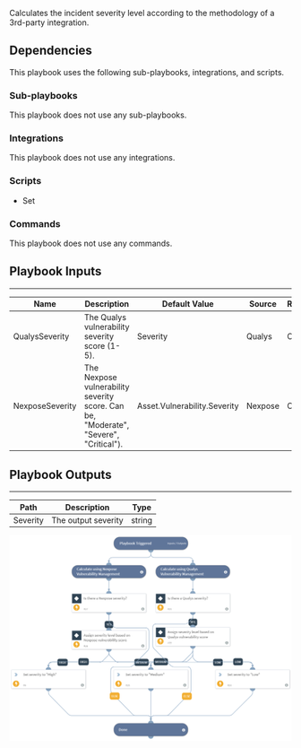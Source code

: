 Calculates the incident severity level according to the methodology of a 3rd-party integration.

## Dependencies
This playbook uses the following sub-playbooks, integrations, and scripts.

### Sub-playbooks
This playbook does not use any sub-playbooks.

### Integrations
This playbook does not use any integrations.

### Scripts
* Set

### Commands
This playbook does not use any commands.

## Playbook Inputs
---

| **Name** | **Description** | **Default Value** | **Source** | **Required** |
| --- | --- | --- | --- | --- |
| QualysSeverity | The Qualys vulnerability severity score (1-5). | Severity | Qualys | Optional |
| NexposeSeverity |  The Nexpose vulnerability severity score. Can be, "Moderate", "Severe", "Critical"). | Asset.Vulnerability.Severity | Nexpose | Optional |

## Playbook Outputs
---

| **Path** | **Description** | **Type** |
| --- | --- | --- |
| Severity | The output severity | string |

![Calculate_Severity_third_party_integrations](https://raw.githubusercontent.com/demisto/content/1bdd5229392bd86f0cc58265a24df23ee3f7e662/docs/images/playbooks/Calculate_Severity_3rd-party_integrations.png)
